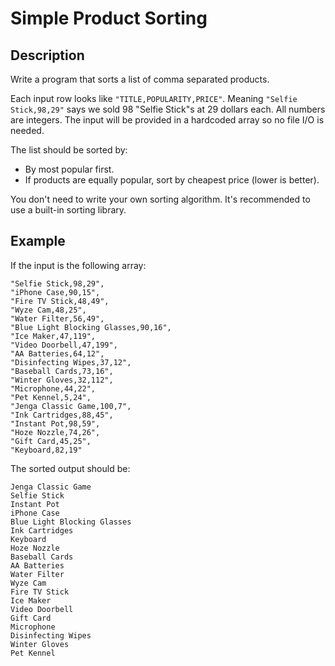 # Simple Product Sorting

## Description

Write a program that sorts a list of comma separated products.

Each input row looks like `"TITLE,POPULARITY,PRICE"`.
Meaning `"Selfie Stick,98,29"` says we sold 98 "Selfie Stick"s at 29 dollars each.
All numbers are integers. The input will be provided in a hardcoded array so no file I/O is needed.

The list should be sorted by:

- By most popular first.
- If products are equally popular, sort by cheapest price (lower is better).

You don't need to write your own sorting algorithm. It's recommended to use a built-in sorting library.

## Example

If the input is the following array:

```
"Selfie Stick,98,29",
"iPhone Case,90,15",
"Fire TV Stick,48,49",
"Wyze Cam,48,25",
"Water Filter,56,49",
"Blue Light Blocking Glasses,90,16",
"Ice Maker,47,119",
"Video Doorbell,47,199",
"AA Batteries,64,12",
"Disinfecting Wipes,37,12",
"Baseball Cards,73,16",
"Winter Gloves,32,112",
"Microphone,44,22",
"Pet Kennel,5,24",
"Jenga Classic Game,100,7",
"Ink Cartridges,88,45",
"Instant Pot,98,59",
"Hoze Nozzle,74,26",
"Gift Card,45,25",
"Keyboard,82,19"
```

The sorted output should be:

```
Jenga Classic Game
Selfie Stick
Instant Pot
iPhone Case
Blue Light Blocking Glasses
Ink Cartridges
Keyboard
Hoze Nozzle
Baseball Cards
AA Batteries
Water Filter
Wyze Cam
Fire TV Stick
Ice Maker
Video Doorbell
Gift Card
Microphone
Disinfecting Wipes
Winter Gloves
Pet Kennel
```
